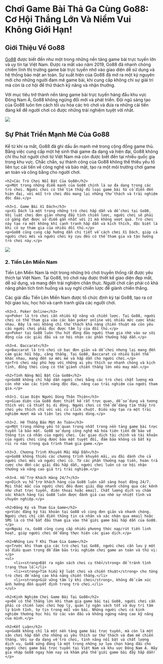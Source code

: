 <h1>Chơi Game Bài Thả Ga Cùng Go88: Cơ Hội Thắng Lớn Và Niềm Vui Không Giới Hạn!</h1>   <h2>Giới Thiệu Về Go88</h2>
    <p><a href="https://www.linktaigo88.win/">Go88</a> được biết đến như một trong những nền tảng game bài trực tuyến lớn và uy tín tại Việt Nam. Được ra mắt vào năm 2019, Go88 đã nhanh chóng chiếm lĩnh thị trường game bài trực tuyến nhờ vào giao diện dễ sử dụng và hệ thống bảo mật an toàn. Sự xuất hiện của Go88 đã mở ra một kỷ nguyên mới cho những người đam mê game bài, khi cung cấp không chỉ sự giải trí mà còn là cơ hội để thử thách kỹ năng và nhận thưởng.</p>
    <p>Với mục tiêu trở thành nền tảng game bài trực tuyến hàng đầu khu vực Đông Nam Á, Go88 không ngừng đổi mới và phát triển. Đội ngũ sáng tạo của Go88 luôn tìm cách tối ưu hóa các trò chơi và đưa ra những cải tiến đáng kể để người chơi có được những trải nghiệm tuyệt vời nhất.</p>
<img src="https://free-education.org.uk/wp-content/uploads/2025/01/BANNER-go88.jpg">
    <h2>Sự Phát Triển Mạnh Mẽ Của Go88</h2>
    <p>Kể từ khi ra mắt, Go88 đã ghi dấu ấn mạnh mẽ trong cộng đồng game thủ. Bằng việc cung cấp một hệ sinh thái game đa dạng và hiện đại, Go88 không chỉ thu hút người chơi từ Việt Nam mà còn được biết đến tại nhiều quốc gia trong khu vực. Chắc chắn, sự thành công của Go88 không thể thiếu yếu tố liên tục cải tiến về công nghệ và bảo mật, tạo ra một môi trường chơi game an toàn và công bằng cho người chơi.</p>

    <h2>Các Trò Chơi Nổi Bật Của Go88</h2>
    <p>Một trong những điểm mạnh của Go88 chính là sự đa dạng trong các trò chơi. Người chơi có thể tìm thấy đủ loại game bài từ cổ điển đến hiện đại, với mỗi trò chơi đều mang lại những thử thách và trải nghiệm độc đáo.</p>

    <h3>1. Game Bài Xì Dách</h3>
    <p>Xì Dách là một trong những trò chơi hấp dẫn và dễ chơi tại Go88. Với luật chơi đơn giản nhưng đầy tính chiến lược, người chơi sẽ phải cố gắng đạt được số điểm gần nhất với 21 mà không vượt quá. Trò chơi này tạo ra một không khí cạnh tranh hấp dẫn và kích thích, đặc biệt là khi có sự tham gia của nhiều đối thủ.</p>
    <p>Go88 cũng cung cấp hướng dẫn chi tiết về cách chơi Xì Dách, giúp cả người chơi mới và người chơi kỳ cựu đều có thể tham gia và tận hưởng trò chơi này.</p>
<img src="https://fastexpressvn.com/wp-content/uploads/2024/07/Khuyen-mai-va-uu-dai-tai-Go88.jpg">
    <h3>2. Tiến Lên Miền Nam</h3>
    <p>Tiến Lên Miền Nam là một trong những trò chơi truyền thống rất được yêu thích tại Việt Nam. Tại Go88, trò chơi này được thiết kế giao diện đẹp mắt, dễ sử dụng, và mang đến trải nghiệm chân thực. Người chơi cần phải có khả năng phân tích tình huống và suy nghĩ chiến lược để giành chiến thắng.</p>
    <p>Các giải đấu Tiến Lên Miền Nam được tổ chức định kỳ tại Go88, tạo ra cơ hội giao lưu, học hỏi và cạnh tranh giữa các người chơi.</p>

    <h3>3. Poker Online</h3>
    <p>Poker là trò chơi cần nhiều kỹ năng và chiến lược. Tại Go88, người chơi có thể tham gia vào các bàn poker online với nhiều mức cược khác nhau. Đây là nơi không chỉ thử thách khả năng chiến thuật mà còn yêu cầu người chơi phải đọc được tâm lý của đối thủ.</p>
    <p>Poker tại Go88 luôn thu hút đông đảo người tham gia nhờ vào sự sôi động của các giải đấu và cơ hội nhận các phần thưởng hấp dẫn.</p>

    <h3>4. Baccarat</h3>
    <p>Baccarat là trò chơi cờ bạc đơn giản và dễ chơi nhưng lại mang đến cảm giác hồi hộp, căng thẳng. Tại Go88, Baccarat có nhiều biến thể khác nhau, mang đến sự mới mẻ và hấp dẫn cho người chơi.</p>
    <p>Trò chơi này phù hợp với những ai yêu thích sự nhanh chóng và kịch tính, đồng thời cũng có thể giành chiến thắng lớn nếu may mắn.</p>

    <h2>Tính Năng Nổi Bật Của Go88</h2>
    <p>Go88 không chỉ hấp dẫn người chơi bằng các trò chơi chất lượng mà còn nhờ vào các tính năng độc đáo, nâng cao trải nghiệm của người tham gia.</p>

    <h3>1. Giao Diện Người Dùng Thân Thiện</h3>
    <p>Giao diện của Go88 được thiết kế rất trực quan, dễ sử dụng và tương thích với cả thiết bị di động. Người chơi có thể dễ dàng tìm thấy trò chơi yêu thích chỉ với vài cú click chuột. Điều này tạo ra một trải nghiệm mượt mà và tiện lợi cho người dùng.</p>

    <h3>2. Hệ Thống Bảo Mật An Toàn</h3>
    <p>Một trong những yếu tố quan trọng nhất trong nền tảng game bài trực tuyến là bảo mật. Go88 sử dụng công nghệ mã hóa tiên tiến để bảo vệ thông tin cá nhân của người chơi. Các giao dịch tài chính và tài khoản của người chơi cũng được bảo mật tuyệt đối, đảm bảo không có bất kỳ rủi ro nào trong quá trình tham gia game.</p>

    <h3>3. Chương Trình Khuyến Mãi Hấp Dẫn</h3>
    <p>Go88 không thiếu các chương trình khuyến mãi, ưu đãi dành cho cả người chơi mới và người chơi cũ. Từ các phần thưởng nạp tiền, hoàn trả cược cho đến các giải đấu hấp dẫn, người chơi luôn có cơ hội nhận thưởng và nâng cao giá trị trải nghiệm.</p>

    <h3>4. Hỗ Trợ Khách Hàng 24/7</h3>
    <p>Dịch vụ hỗ trợ khách hàng của Go88 luôn sẵn sàng hoạt động 24/7. Mọi thắc mắc của người chơi đều được giải đáp nhanh chóng qua các kênh như chat trực tuyến, điện thoại hoặc email. Chất lượng dịch vụ chăm sóc khách hàng tại Go88 luôn được đánh giá cao nhờ sự nhiệt tình và chuyên nghiệp.</p>

    <h2>Đăng Ký và Tham Gia Game</h2>
    <p>Việc đăng ký tài khoản tại Go88 vô cùng đơn giản và nhanh chóng. Người chơi chỉ cần điền thông tin cá nhân và xác nhận qua email hoặc SMS là có thể bắt đầu tham gia vào thế giới game bài hấp dẫn của Go88.</p>
    <p>Ngoài ra, Go88 cũng cung cấp nhiều phương thức nạp/rút tiền linh hoạt, giúp người chơi dễ dàng thực hiện các giao dịch.</p>

    <h2>Những Lưu Ý Khi Tham Gia Game</h2>
    <p>Trước khi tham gia các trò chơi tại Go88, người chơi cần lưu ý một số điều quan trọng để đảm bảo trải nghiệm chơi game an toàn và thú vị:</p>
    <ul>
        <li><strong>Đặt ra ngân sách chơi cụ thể</strong> để tránh tình trạng thua lỗ.</li>
        <li><strong>Tìm hiểu kỹ luật chơi và chiến thuật</strong> cho từng trò chơi để nâng cao khả năng chiến thắng.</li>
        <li><strong>Giữ vững tâm lý khi chơi</strong>, không để cảm xúc ảnh hưởng đến quyết định trong trò chơi.</li>
    </ul>

    <h2>Kinh Nghiệm Chơi Game Bài Tại Go88</h2>
    <p>Để có thể thắng lớn khi tham gia game bài tại Go88, người chơi cần phải có chiến lược chơi hợp lý, quản lý ngân sách tốt và duy trì tâm lý bình tĩnh, tự tin trong mỗi ván bài. Những người chơi có kinh nghiệm thường học hỏi từ các ván đấu và không ngừng nâng cao kỹ năng của mình.</p>

    <h2>Kết Luận</h2>
    <p>Go88 không chỉ là một nền tảng game bài trực tuyến, mà còn là một sân chơi hấp dẫn cho những ai yêu thích sự thử thách và đam mê chiến thắng. Với sự đa dạng về trò chơi, tính năng nổi bật và chất lượng dịch vụ, Go88 xứng đáng là một trong những sự lựa chọn hàng đầu cho người chơi game bài trực tuyến tại Việt Nam và khu vực Đông Nam Á. Hãy gia nhập Go88 ngay hôm nay và khám phá thế giới game bài đầy hấp dẫn!</p>
